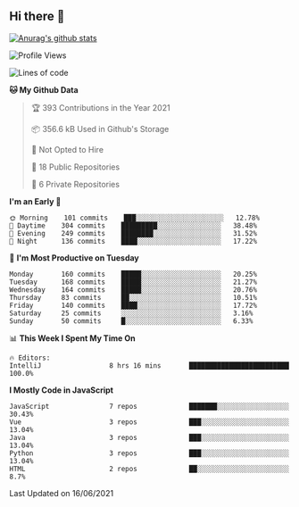 ## Hi there 👋

[![Anurag's github stats](https://github-readme-stats.vercel.app/api?username=Songwonseok)](https://github.com/anuraghazra/github-readme-stats)



<!--START_SECTION:waka-->
![Profile Views](http://img.shields.io/badge/Profile%20Views-7-blue)

![Lines of code](https://img.shields.io/badge/From%20Hello%20World%20I%27ve%20Written-2.9%20million%20lines%20of%20code-blue)

**🐱 My Github Data** 

> 🏆 393 Contributions in the Year 2021
 > 
> 📦 356.6 kB Used in Github's Storage 
 > 
> 🚫 Not Opted to Hire
 > 
> 📜 18 Public Repositories 
 > 
> 🔑 6 Private Repositories  
 > 
**I'm an Early 🐤** 

```text
🌞 Morning    101 commits    ███░░░░░░░░░░░░░░░░░░░░░░   12.78% 
🌆 Daytime    304 commits    █████████░░░░░░░░░░░░░░░░   38.48% 
🌃 Evening    249 commits    ████████░░░░░░░░░░░░░░░░░   31.52% 
🌙 Night      136 commits    ████░░░░░░░░░░░░░░░░░░░░░   17.22%

```
📅 **I'm Most Productive on Tuesday** 

```text
Monday       160 commits    █████░░░░░░░░░░░░░░░░░░░░   20.25% 
Tuesday      168 commits    █████░░░░░░░░░░░░░░░░░░░░   21.27% 
Wednesday    164 commits    █████░░░░░░░░░░░░░░░░░░░░   20.76% 
Thursday     83 commits     ██░░░░░░░░░░░░░░░░░░░░░░░   10.51% 
Friday       140 commits    ████░░░░░░░░░░░░░░░░░░░░░   17.72% 
Saturday     25 commits     ░░░░░░░░░░░░░░░░░░░░░░░░░   3.16% 
Sunday       50 commits     █░░░░░░░░░░░░░░░░░░░░░░░░   6.33%

```


📊 **This Week I Spent My Time On** 

```text
🔥 Editors: 
IntelliJ                 8 hrs 16 mins       █████████████████████████   100.0%

```

**I Mostly Code in JavaScript** 

```text
JavaScript               7 repos             ███████░░░░░░░░░░░░░░░░░░   30.43% 
Vue                      3 repos             ███░░░░░░░░░░░░░░░░░░░░░░   13.04% 
Java                     3 repos             ███░░░░░░░░░░░░░░░░░░░░░░   13.04% 
Python                   3 repos             ███░░░░░░░░░░░░░░░░░░░░░░   13.04% 
HTML                     2 repos             ██░░░░░░░░░░░░░░░░░░░░░░░   8.7%

```



 Last Updated on 16/06/2021
<!--END_SECTION:waka-->
